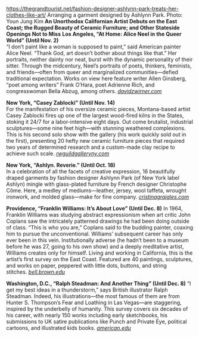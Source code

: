 https://thegrandtourist.net/fashion-designer-ashlynn-park-treats-her-clothes-like-art/
Arranging a garment designed by Ashlynn Park. Photo: Youn Jung Kim
**An Unorthodox Californian Artist Debuts on the East Coast; the Rugged Beauty of Ceramic Furniture; and Other Stateside Openings Not to Miss**
**Los Angeles, “At Home: Alice Neel in the Queer World” (Until Nov. 2)**  
“I don’t paint like a woman is supposed to paint,” said American painter Alice Neel. “Thank God, art doesn’t bother about things like that.” Her portraits, neither dainty nor neat, burst with the dynamic personality of their sitter. Through the midcentury, Neel’s portraits of poets, thinkers, feminists, and friends—often from queer and marginalized communities—defied traditional expectation. Works on view here feature writer Allen Ginsberg, “poet among writers” Frank O’Hara, poet Adrienne Rich, and congresswoman Bella Abzug, among others. [_davidzwirner.com_](https://www.davidzwirner.com/exhibitions/2024/at-home-alice-neel-in-the-queer-world)

**New York, “Casey Zablocki” (Until Nov. 14)**  
For the manifestation of his oversize ceramic pieces, Montana-based artist Casey Zablocki fires up one of the largest wood-fired kilns in the States, stoking it 24/7 for a labor-intensive eight days. Out come brutalist, industrial sculptures—some nine feet high—with stunning weathered complexions. This is his second solo show with the gallery (his work quickly sold out in the first), presenting 20 hefty new ceramic furniture pieces that required two years of determined research and a custom-made clay recipe to achieve such scale. [_rwguildgalleryny.com_](https://rwguildgalleryny.com/)

**New York, “Ashlyn. Reverie.” (Until Oct. 18)**  
In a celebration of all the facets of creative expression, 16 beautifully draped garments by fashion designer Ashlynn Park (of New York label Ashlyn) mingle with glass-plated furniture by French designer Christophe Côme. Here, a medley of mediums—leather, jersey, wool taffeta, wrought ironwork, and molded glass—make for fine company. [_cristinagrajales.com_](https://cristinagrajales.com/exhibitions/ashlyn-reverie/)

**Providence, “Franklin Williams: It’s About Love” (Until Dec. 8)**
In 1964, Franklin Williams was studying abstract expressionism when art critic John Coplans saw the intricately patterned drawings he had been doing outside of class. “This is who you are,” Coplans said to the budding painter, coaxing him to pursue the unconventional. Williams’ subsequent career has only ever been in this vein. Institutionally adverse (he hadn’t been to a museum before he was 27, going to his own show) and a deeply meditative artist, Williams creates only for himself. Living and working in California, this is the artist’s first survey on the East Coast. Featured are 40 paintings, sculptures, and works on paper, peppered with little dots, buttons, and string stitches. [_bell.brown.edu_](https://bell.brown.edu/exhibition/franklin-williams-its-about-love)

**Washington, D.C., “Ralph Steadman: And Another Thing” (Until Dec. 8)**
“I get my best ideas in a thunderstorm,” says British illustrator Ralph Steadman. Indeed, his illustrations—the most famous of them are from Hunter S. Thompson’s Fear and Loathing in Las Vegas—are staggering, inspired by the underbelly of humanity. This survey covers six decades of his career, with nearly 150 works including early sketchbooks, his submissions to UK satire publications like Punch and Private Eye, political cartoons, and illustrated kids books. [_american.edu_](https://www.american.edu/cas/museum/2024/and-another-thing-steadman.cfm)